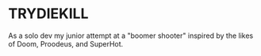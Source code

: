 # TRYDIEKILL
As a solo dev my junior attempt at a "boomer shooter" inspired by the likes of Doom, Proodeus, and SuperHot. 
